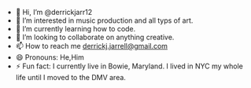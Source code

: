- 👋 Hi, I’m @derrickjarr12
- 👀 I’m interested in music production and all typs of art.
- 🌱 I’m currently learning how to code.
- 💞️ I’m looking to collaborate on anything creative.
- 📫 How to reach me derrickj.jarrell@gmail.com
- 😄 Pronouns: He,Him
- ⚡ Fun fact: I currently live in Bowie, Maryland. I lived in NYC my whole life until I moved to the DMV area.

<!---
derrickjarr12/derrickjarr12 is a ✨ special ✨ repository because its `README.md` (this file) appears on your GitHub profile.
You can click the Preview link to take a look at your changes.
--->

